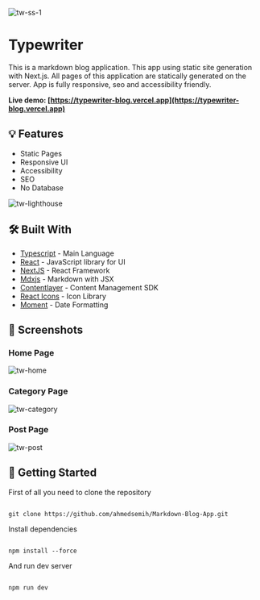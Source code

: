 ![tw-ss-1](https://github.com/ahmedsemih/Markdown-Blog-App/assets/102798814/6be485c2-8284-4e62-a237-59325182b351)

# Typewriter

This is a markdown blog application. This app using static site generation with Next.js. All pages of this application are statically generated on the server. App is fully responsive, seo and accessibility friendly.

**Live demo: [https://typewriter-blog.vercel.app](https://typewriter-blog.vercel.app)**

## :bulb: Features

- Static Pages
- Responsive UI
- Accessibility
- SEO
- No Database

![tw-lighthouse](https://github.com/ahmedsemih/Markdown-Blog-App/assets/102798814/d989eb84-6dd0-4197-a4d3-cbbad5f0f36a)

## :hammer_and_wrench: Built With

- [Typescript](https://www.typescriptlang.org/) - Main Language
- [React](https://reactjs.org/) - JavaScript library for UI
- [NextJS](https://nextjs.org/) - React Framework
- [Mdxjs](https://mdxjs.com/) - Markdown with JSX
- [Contentlayer](https://contentlayer.dev/) - Content Management SDK
- [React Icons](https://react-icons.github.io/react-icons/) - Icon Library
- [Moment](https://momentjs.com/) - Date Formatting

## :camera_flash: Screenshots

### Home Page
![tw-home](https://github.com/ahmedsemih/Markdown-Blog-App/assets/102798814/5d61bceb-1bca-4511-bafd-310297eaf4a0)

### Category Page
![tw-category](https://github.com/ahmedsemih/Markdown-Blog-App/assets/102798814/51ce0a45-853d-4473-aebd-fc38f68d80d3)

### Post Page
![tw-post](https://github.com/ahmedsemih/Markdown-Blog-App/assets/102798814/f9c81f04-7d21-4bbb-b7a3-9c8dd558fa17)


## :triangular_flag_on_post: Getting Started

First of all you need to clone the repository

```shell

git clone https://github.com/ahmedsemih/Markdown-Blog-App.git

```

Install dependencies

```shell

npm install --force

```

And run dev server

```shell

npm run dev

```
